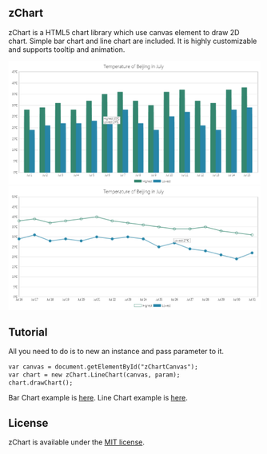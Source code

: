 ## zChart

zChart is a HTML5 chart library which use canvas element to draw 2D chart. Simple bar chart and line chart are included. 
It is highly customizable and supports tooltip and animation.

![zChart](https://raw.githubusercontent.com/xboxp/Html5Chart/master/barchart.png)
![zChart](https://raw.githubusercontent.com/xboxp/Html5Chart/master/linechart.png)

## Tutorial

All you need to do is to new an instance and pass parameter to it.

    var canvas = document.getElementById("zChartCanvas");
    var chart = new zChart.LineChart(canvas, param);
    chart.drawChart();

Bar Chart example is [here](https://github.com/xboxp/Html5Chart/blob/master/samples/bar_chart.html).
Line Chart example is [here](https://github.com/xboxp/Html5Chart/blob/master/samples/line_chart.html).

## License

zChart is available under the [MIT license](http://opensource.org/licenses/MIT).